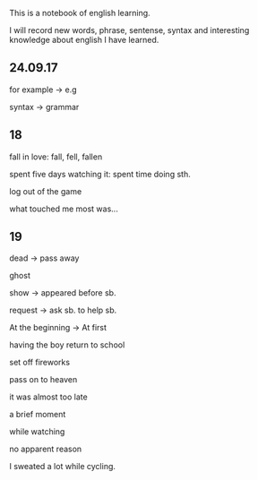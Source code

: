 This is a notebook of english learning.

I will record new words, phrase, sentense, syntax and interesting knowledge about english I have learned.

## 24.09.17

for example -> e.g

syntax -> grammar

## 18

fall in love: fall, fell, fallen

spent five days watching it: spent time doing sth.

log out of the game

what touched me most was...

## 19

dead -> pass away

ghost

show -> appeared before sb.

request -> ask sb. to help sb.

At the beginning -> At first

having the boy return to school

set off fireworks

pass on to heaven

it was almost too late

a brief moment

while watching

no apparent reason

I sweated a lot while cycling.